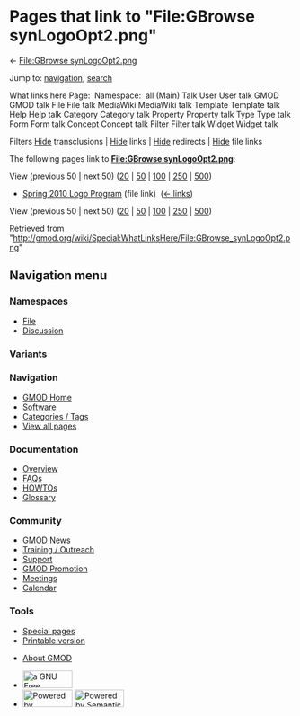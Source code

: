 <div id="mw-page-base" class="noprint">

</div>

<div id="mw-head-base" class="noprint">

</div>

<div id="content" class="mw-body" role="main">

<span id="top"></span>

<div id="mw-js-message" style="display:none;">

</div>



# <span dir="auto">Pages that link to "File:GBrowse synLogoOpt2.png"</span>

<div id="bodyContent">

<div id="contentSub">

← [File:GBrowse
synLogoOpt2.png](/wiki/File:GBrowse_synLogoOpt2.png "File:GBrowse synLogoOpt2.png")

</div>

<div id="jump-to-nav" class="mw-jump">

Jump to: [navigation](#mw-navigation), [search](#p-search)

</div>

<div id="mw-content-text">

What links here Page:  Namespace:  all (Main) Talk User User talk GMOD
GMOD talk File File talk MediaWiki MediaWiki talk Template Template talk
Help Help talk Category Category talk Property Property talk Type Type
talk Form Form talk Concept Concept talk Filter Filter talk Widget
Widget talk

Filters
[Hide](/mediawiki/index.php?title=Special:WhatLinksHere/File:GBrowse_synLogoOpt2.png&hidetrans=1 "Special:WhatLinksHere/File:GBrowse synLogoOpt2.png")
transclusions \|
[Hide](/mediawiki/index.php?title=Special:WhatLinksHere/File:GBrowse_synLogoOpt2.png&hidelinks=1 "Special:WhatLinksHere/File:GBrowse synLogoOpt2.png")
links \|
[Hide](/mediawiki/index.php?title=Special:WhatLinksHere/File:GBrowse_synLogoOpt2.png&hideredirs=1 "Special:WhatLinksHere/File:GBrowse synLogoOpt2.png")
redirects \|
[Hide](/mediawiki/index.php?title=Special:WhatLinksHere/File:GBrowse_synLogoOpt2.png&hideimages=1 "Special:WhatLinksHere/File:GBrowse synLogoOpt2.png")
file links

The following pages link to **[File:GBrowse
synLogoOpt2.png](/wiki/File:GBrowse_synLogoOpt2.png "File:GBrowse synLogoOpt2.png")**:

View (previous 50 \| next 50)
([20](/mediawiki/index.php?title=Special:WhatLinksHere/File:GBrowse_synLogoOpt2.png&limit=20 "Special:WhatLinksHere/File:GBrowse synLogoOpt2.png")
\|
[50](/mediawiki/index.php?title=Special:WhatLinksHere/File:GBrowse_synLogoOpt2.png&limit=50 "Special:WhatLinksHere/File:GBrowse synLogoOpt2.png")
\|
[100](/mediawiki/index.php?title=Special:WhatLinksHere/File:GBrowse_synLogoOpt2.png&limit=100 "Special:WhatLinksHere/File:GBrowse synLogoOpt2.png")
\|
[250](/mediawiki/index.php?title=Special:WhatLinksHere/File:GBrowse_synLogoOpt2.png&limit=250 "Special:WhatLinksHere/File:GBrowse synLogoOpt2.png")
\|
[500](/mediawiki/index.php?title=Special:WhatLinksHere/File:GBrowse_synLogoOpt2.png&limit=500 "Special:WhatLinksHere/File:GBrowse synLogoOpt2.png"))

- [Spring 2010 Logo
  Program](/wiki/Spring_2010_Logo_Program "Spring 2010 Logo Program")
  (file link) ‎ <span class="mw-whatlinkshere-tools">([←
  links](/mediawiki/index.php?title=Special:WhatLinksHere&target=Spring+2010+Logo+Program "Special:WhatLinksHere"))</span>

View (previous 50 \| next 50)
([20](/mediawiki/index.php?title=Special:WhatLinksHere/File:GBrowse_synLogoOpt2.png&limit=20 "Special:WhatLinksHere/File:GBrowse synLogoOpt2.png")
\|
[50](/mediawiki/index.php?title=Special:WhatLinksHere/File:GBrowse_synLogoOpt2.png&limit=50 "Special:WhatLinksHere/File:GBrowse synLogoOpt2.png")
\|
[100](/mediawiki/index.php?title=Special:WhatLinksHere/File:GBrowse_synLogoOpt2.png&limit=100 "Special:WhatLinksHere/File:GBrowse synLogoOpt2.png")
\|
[250](/mediawiki/index.php?title=Special:WhatLinksHere/File:GBrowse_synLogoOpt2.png&limit=250 "Special:WhatLinksHere/File:GBrowse synLogoOpt2.png")
\|
[500](/mediawiki/index.php?title=Special:WhatLinksHere/File:GBrowse_synLogoOpt2.png&limit=500 "Special:WhatLinksHere/File:GBrowse synLogoOpt2.png"))

</div>

<div class="printfooter">

Retrieved from
"<http://gmod.org/wiki/Special:WhatLinksHere/File:GBrowse_synLogoOpt2.png>"

</div>

<div id="catlinks" class="catlinks catlinks-allhidden">

</div>

<div class="visualClear">

</div>

</div>

</div>

<div id="mw-navigation">

## Navigation menu

<div id="mw-head">



<div id="left-navigation">

<div id="p-namespaces" class="vectorTabs" role="navigation"
aria-labelledby="p-namespaces-label">

### Namespaces

- <span id="ca-nstab-image"><a href="/wiki/File:GBrowse_synLogoOpt2.png" accesskey="c"
  title="View the file page [c]">File</a></span>
- <span id="ca-talk"><a
  href="/mediawiki/index.php?title=File_talk:GBrowse_synLogoOpt2.png&amp;action=edit&amp;redlink=1"
  accesskey="t"
  title="Discussion about the content page [t]">Discussion</a></span>

</div>

<div id="p-variants" class="vectorMenu emptyPortlet" role="navigation"
aria-labelledby="p-variants-label">

### 

### Variants[](#)

<div class="menu">

</div>

</div>

</div>

<div id="right-navigation">





</div>



</div>

</div>

</div>

<div id="mw-panel">

<div id="p-logo" role="banner">

<a href="/wiki/Main_Page"
style="background-image: url(http://gmod.org/images/GMOD-cogs.png);"
title="Visit the main page"></a>

</div>

<div id="p-Navigation" class="portal" role="navigation"
aria-labelledby="p-Navigation-label">

### Navigation

<div class="body">

- <span id="n-GMOD-Home">[GMOD Home](/wiki/Main_Page)</span>
- <span id="n-Software">[Software](/wiki/GMOD_Components)</span>
- <span id="n-Categories-.2F-Tags">[Categories /
  Tags](/wiki/Categories)</span>
- <span id="n-View-all-pages">[View all
  pages](/wiki/Special:AllPages)</span>

</div>

</div>

<div id="p-Documentation" class="portal" role="navigation"
aria-labelledby="p-Documentation-label">

### Documentation

<div class="body">

- <span id="n-Overview">[Overview](/wiki/Overview)</span>
- <span id="n-FAQs">[FAQs](/wiki/Category:FAQ)</span>
- <span id="n-HOWTOs">[HOWTOs](/wiki/Category:HOWTO)</span>
- <span id="n-Glossary">[Glossary](/wiki/Glossary)</span>

</div>

</div>

<div id="p-Community" class="portal" role="navigation"
aria-labelledby="p-Community-label">

### Community

<div class="body">

- <span id="n-GMOD-News">[GMOD News](/wiki/GMOD_News)</span>
- <span id="n-Training-.2F-Outreach">[Training /
  Outreach](/wiki/Training_and_Outreach)</span>
- <span id="n-Support">[Support](/wiki/Support)</span>
- <span id="n-GMOD-Promotion">[GMOD
  Promotion](/wiki/GMOD_Promotion)</span>
- <span id="n-Meetings">[Meetings](/wiki/Meetings)</span>
- <span id="n-Calendar">[Calendar](/wiki/Calendar)</span>

</div>

</div>

<div id="p-tb" class="portal" role="navigation"
aria-labelledby="p-tb-label">

### Tools

<div class="body">

- <span id="t-specialpages"><a href="/wiki/Special:SpecialPages" accesskey="q"
  title="A list of all special pages [q]">Special pages</a></span>
- <span id="t-print"><a
  href="/mediawiki/index.php?title=Special:WhatLinksHere/File:GBrowse_synLogoOpt2.png&amp;printable=yes"
  rel="alternate" accesskey="p"
  title="Printable version of this page [p]">Printable version</a></span>

</div>

</div>

</div>

</div>

<div id="footer" role="contentinfo">

- <span id="footer-places-about">[About
  GMOD](/wiki/GMOD:About "GMOD:About")</span>

<!-- -->

- <span id="footer-copyrightico">[<img src="http://www.gnu.org/graphics/gfdl-logo-small.png" width="88"
  height="31" alt="a GNU Free Documentation License" />](http://www.gnu.org/licenses/fdl-1.3.html)</span>
- <span id="footer-poweredbyico">[<img src="/mediawiki/skins/common/images/poweredby_mediawiki_88x31.png"
  width="88" height="31" alt="Powered by MediaWiki" />](//www.mediawiki.org/)
  [<img
  src="/mediawiki/extensions/SemanticMediaWiki/includes/../resources/images/smw_button.png"
  width="88" height="31" alt="Powered by Semantic MediaWiki" />](https://www.semantic-mediawiki.org/wiki/Semantic_MediaWiki)</span>

<div style="clear:both">

</div>

</div>
